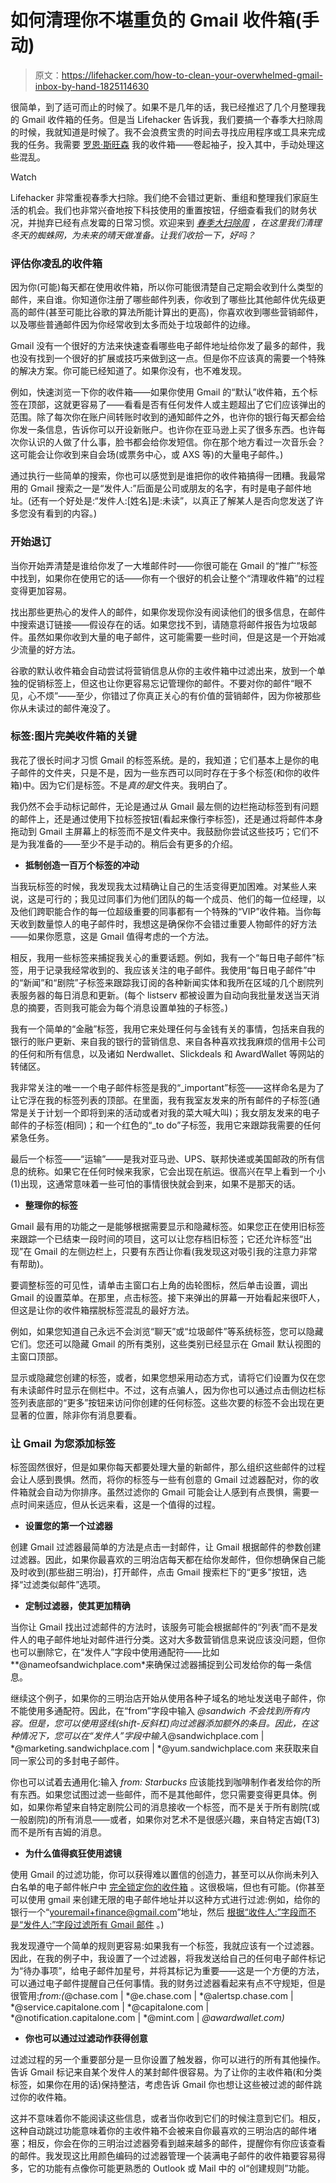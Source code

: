 # 如何清理你不堪重负的 Gmail 收件箱(手动)

> 原文：<https://lifehacker.com/how-to-clean-your-overwhelmed-gmail-inbox-by-hand-1825114630>

很简单，到了适可而止的时候了。如果不是几年的话，我已经推迟了几个月整理我的 Gmail 收件箱的任务。但是当 Lifehacker 告诉我，我们要搞一个春季大扫除周的时候，我就知道是时候了。我不会浪费宝贵的时间去寻找应用程序或工具来完成我的任务。我需要 [罗恩·斯旺森](https://www.youtube.com/watch?v=Hyc1aMtnHJo) 我的收件箱——卷起袖子，投入其中，手动处理这些混乱。

Watch

Lifehacker 非常重视春季大扫除。我们绝不会错过更新、重组和整理我们家庭生活的机会。我们也非常兴奋地按下科技使用的重置按钮，仔细查看我们的财务状况，并抛弃已经有点发霉的日常习惯。欢迎来到 [*春季大扫除周*](https://lifehacker.com/tag/spring-cleaning-week) *，在这里我们清理冬天的蜘蛛网，为未来的晴天做准备。让我们收拾一下，好吗？*

### 评估你凌乱的收件箱

因为你(可能)每天都在使用收件箱，所以你可能很清楚自己定期会收到什么类型的邮件，来自谁。你知道你注册了哪些邮件列表，你收到了哪些比其他邮件优先级更高的邮件(甚至可能比谷歌的算法所能计算出的更高)，你喜欢收到哪些营销邮件，以及哪些普通邮件因为你经常收到太多而处于垃圾邮件的边缘。

Gmail 没有一个很好的方法来快速查看哪些电子邮件地址给你发了最多的邮件，我也没有找到一个很好的扩展或技巧来做到这一点。但是你不应该真的需要一个特殊的解决方案。你可能已经知道了。如果你没有，也不难发现。

例如，快速浏览一下你的收件箱——如果你使用 Gmail 的“默认”收件箱，五个标签在顶部，这就更容易了——看看是否有任何发件人或主题超出了它们应该弹出的范围。除了每次你在账户间转账时收到的通知邮件之外，也许你的银行每天都会给你发一条信息，告诉你可以开设新账户。也许你在亚马逊上买了很多东西。也许每次你认识的人做了什么事，脸书都会给你发短信。你在那个地方看过一次音乐会？这可能会让你收到来自会场(或票务中心，或 AXS 等)的大量电子邮件。)

通过执行一些简单的搜索，你也可以感觉到是谁把你的收件箱搞得一团糟。我最常用的 Gmail 搜索之一是“发件人:”后面是公司或朋友的名字，有时是电子邮件地址。(还有一个好处是:“发件人:[姓名]是:未读”，以真正了解某人是否向您发送了许多您没有看到的内容。)

### 开始退订

当你开始弄清楚是谁给你发了一大堆邮件时——你很可能在 Gmail 的“推广”标签中找到，如果你在使用它的话——你有一个很好的机会让整个“清理收件箱”的过程变得更加容易。

找出那些更热心的发件人的邮件，如果你发现你没有阅读他们的很多信息，在邮件中搜索退订链接——假设存在的话。如果您找不到，请随意将邮件报告为垃圾邮件。虽然如果你收到大量的电子邮件，这可能需要一些时间，但是这是一个开始减少流量的好方法。

谷歌的默认收件箱会自动尝试将营销信息从你的主收件箱中过滤出来，放到一个单独的促销标签上，但这也让你更容易忘记管理你的邮件。不要对你的邮件“眼不见，心不烦”——至少，你错过了你真正关心的有价值的营销邮件，因为你被那些你从未读过的邮件淹没了。

### 标签:图片完美收件箱的关键

我花了很长时间才习惯 Gmail 的标签系统。是的，我知道；它们基本上是你的电子邮件的文件夹，只是不是，因为一些东西可以同时存在于多个标签(和你的收件箱)中。因为它们是标签。不是*真的是*文件夹。我明白了。

我仍然不会手动标记邮件，无论是通过从 Gmail 最左侧的边栏拖动标签到有问题的邮件上，还是通过使用下拉标签按钮(看起来像行李标签)，还是通过将邮件本身拖动到 Gmail 主屏幕上的标签而不是文件夹中。我鼓励你尝试这些技巧；它们不是为我准备的——至少不是手动的。稍后会有更多的介绍。

*   **抵制创造一百万个标签的冲动**

当我玩标签的时候，我发现我太过精确让自己的生活变得更加困难。对某些人来说，这是可行的；我见过同事们为他们团队的每一个成员、他们的每一位经理，以及他们跨职能合作的每一位超级重要的同事都有一个特殊的“VIP”收件箱。当你每天收到数量惊人的电子邮件时，我想这是确保你不会错过重要人物邮件的好方法——如果你愿意，这是 Gmail 值得考虑的一个方法。

相反，我用一些标签来捕捉我关心的重要话题。例如，我有一个“每日电子邮件”标签，用于记录我经常收到的、我应该关注的电子邮件。我使用“每日电子邮件”中的“新闻”和“剧院”子标签来跟踪我订阅的各种新闻实体和我所在区域的几个剧院列表服务器的每日消息和更新。(每个 listserv 都被设置为自动向我批量发送当天消息的摘要，否则我可能会为每个消息设置单独的子标签。)

我有一个简单的“金融”标签，我用它来处理任何与金钱有关的事情，包括来自我的银行的账户更新、来自我的银行的营销信息、来自各种喜欢找我麻烦的信用卡公司的任何和所有信息，以及诸如 Nerdwallet、Slickdeals 和 AwardWallet 等网站的转储区。

我非常关注的唯一一个电子邮件标签是我的“_important”标签——这样命名是为了让它浮在我的标签列表的顶部。在里面，我有我室友发来的所有邮件的子标签(通常是关于计划一个即将到来的活动或者对我的菜大喊大叫)；我女朋友发来的电子邮件的子标签(相同)；和一个红色的“_to do”子标签，我用它来跟踪我需要的任何紧急任务。

最后一个标签——“运输”——是我对亚马逊、UPS、联邦快递或美国邮政的所有信息的统称。如果它在任何时候来我家，它会出现在航运。很高兴在早上看到一个小(1)出现，这通常意味着一些可怕的事情很快就会到来，如果不是那天的话。

*   **整理你的标签**

Gmail 最有用的功能之一是能够根据需要显示和隐藏标签。如果您正在使用旧标签来跟踪一个已结束一段时间的项目，这可以让您存档旧标签；它还允许标签“出现”在 Gmail 的左侧边栏上，只要有东西让你看(我发现这对吸引我的注意力非常有帮助)。

要调整标签的可见性，请单击主窗口右上角的齿轮图标，然后单击设置，调出 Gmail 的设置菜单。在那里，点击标签。接下来弹出的屏幕一开始看起来很吓人，但这是让你的收件箱摆脱标签混乱的最好方法。

例如，如果您知道自己永远不会浏览“聊天”或“垃圾邮件”等系统标签，您可以隐藏它们。您还可以隐藏 Gmail 的所有类别，这些类别已经显示在 Gmail 默认视图的主窗口顶部。

显示或隐藏您创建的标签，或者，如果您想采用动态方式，请将它们设置为仅在您有未读邮件时显示在侧栏中。不过，这有点骗人，因为你也可以通过点击侧边栏标签列表底部的“更多”按钮来访问你创建的任何标签。这些次要的标签不会出现在更显著的位置，除非你有消息要看。

### 让 Gmail 为您添加标签

标签固然很好，但是如果你每天都要处理大量的新邮件，那么组织这些邮件的过程会让人感到畏惧。然而，将你的标签与一些有创意的 Gmail 过滤器配对，你的收件箱就会自动为你排序。虽然过滤你的 Gmail 可能会让人感到有点畏惧，需要一点时间来适应，但从长远来看，这是一个值得的过程。

*   **设置您的第一个过滤器**

创建 Gmail 过滤器最简单的方法是点击一封邮件，让 Gmail 根据邮件的参数创建过滤器。因此，如果你最喜欢的三明治店每天都在给你发邮件，但你想确保自己能及时收到(那些甜三明治)，打开邮件，点击 Gmail 搜索栏下的“更多”按钮，选择“过滤类似邮件”选项。

*   **定制过滤器，使其更加精确**

当你让 Gmail 找出过滤邮件的方法时，该服务可能会根据邮件的“列表”而不是发件人的电子邮件地址对邮件进行分类。这对大多数营销信息来说应该没问题，但你也可以删除它，在“发件人”字段中使用通配符——比如**@nameofsandwichplace.com*来确保过滤器捕捉到公司发给你的每一条信息。

继续这个例子，如果你的三明治店开始从使用各种子域名的地址发送电子邮件，你不能使用多通配符。因此，在“from”字段中输入 **@*sandwich** 不会找到所有内容。但是，您可以使用竖线(shift-反斜杠)向过滤器添加额外的条目。因此，在这种情况下，您可以在“发件人”字段中输入*@sandwichplace.com | *@marketing.sandwichplace.com | *@yum.sandwichplace.com 来获取来自同一家公司的多封电子邮件。

你也可以试着去通用化:输入 *from: Starbucks* 应该能找到咖啡制作者发给你的所有东西。如果您试图过滤一些邮件，而不是其他邮件，您只需要变得更具体。例如，如果你希望来自特定剧院公司的消息接收一个标签，而不是关于所有剧院(或一般剧院)的所有消息——或者，如果你对艺术不是很感兴趣，来自特定吉姆(T3)而不是所有吉姆的消息。 

*   **为什么值得疯狂使用滤镜**

使用 Gmail 的过滤功能，你可以获得难以置信的创造力，甚至可以从你尚未列入白名单的电子邮件帐户中 [完全锁定你的收件箱](https://lifehacker.com/when-gmails-filters-arent-enough-how-to-tackle-spam-513920584) 。这很极端，但也有可能。(你甚至可以使用 gmail 来创建无限的电子邮件地址并以这种方式进行过滤:例如，给你的银行一个“youremail+finance@gmail.com”地址，然后 [根据“收件人:”字段而不是“发件人:”字段过滤所有 Gmail 邮件](https://fieldguide.gizmodo.com/how-to-use-the-infinite-number-of-email-addresses-gmail-1609458192) 。)

我发现遵守一个简单的规则更容易:如果我有一个标签，我就应该有一个过滤器。因此，在我的例子中，我设置了一个过滤器，将我发送给自己的任何电子邮件标记为“待办事项”，给电子邮件加星号，并将其标记为重要——这是一个方便的方法，可以通过电子邮件提醒自己任何事情。我的财务过滤器看起来有点不守规矩，但是很管用:*from:(*@chase.com | *@e.chase.com | *@alertsp.chase.com | *@service.capitalone.com | *@capitalone.com | *@notification.capitalone.com | *@mint.com | *@awardwallet.com)*

*   **你也可以通过过滤动作获得创意**

过滤过程的另一个重要部分是一旦你设置了触发器，你可以进行的所有其他操作。告诉 Gmail 标记来自某个发件人的某封邮件很容易。为了让你的主收件箱(和分类标签，如果你在用的话)保持整洁，考虑告诉 Gmail 你也想让这些被过滤的邮件跳过你的收件箱。

这并不意味着你不能阅读这些信息，或者当你收到它们的时候注意到它们。相反，这种自动跳过功能意味着你的主收件箱不会被来自你最喜欢的三明治店的邮件堵塞；相反，你会在你的三明治过滤器旁看到越来越多的邮件，提醒你有你应该查看的邮件。我发现这比用颜色编码的过滤器管理一个装满电子邮件的收件箱要容易得多，它的功能有点像你可能更熟悉的 Outlook 或 Mail 中的 ol“创建规则”功能。
